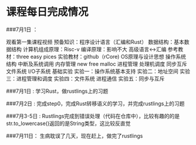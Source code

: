 # 课程每日完成情况


###7月1日 ：

观看第一集课程视频
预备知识：程序设计语言（汇编和Rust）
数据结构：基本数据结构
计算机组成原理：Risc-v
编译原理：影响不大
高级语言<->汇编
参考教材：three easy pices
实验教材：github（rCore)
OS原理与设计思想
操作系统结构
中断及系统调用
内存管理 new free malloc 
进程管理
处理机调度
同步互斥
文件系统
I/O子系统
基础实验
实验一：操作系统基本支持
实验二：地址空间
实验三：进程管理和调度
实验四：文件系统 进程通信
实验五：同步与互斥

###7月1日 :
学习Rust，做rustlings上的习题

###7月2日 :
完成step0，完成Rust转移语义的学习，并完成rustlings上的习题

###7月3-5日 :
Rustlings完成到错误处理（代码在仓库中），比较有趣的的是str.to_lowercase()返回的是String类型，这比较反直觉

###7月11日：
生病耽误了几天，现在赶上，做完了rustlings
